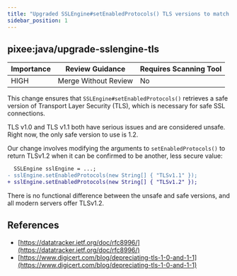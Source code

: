 ```yaml
---
title: "Upgraded SSLEngine#setEnabledProtocols() TLS versions to match current best practices"
sidebar_position: 1
---
```


## pixee:java/upgrade-sslengine-tls

| Importance | Review Guidance      | Requires Scanning Tool |
| ---------- | -------------------- | ---------------------- |
| HIGH       | Merge Without Review | No                     |

This change ensures that `SSLEngine#setEnabledProtocols()` retrieves a safe version of Transport Layer Security (TLS), which is necessary for safe SSL connections.

TLS v1.0 and TLS v1.1 both have serious issues and are considered unsafe. Right now, the only safe version to use is 1.2.

Our change involves modifying the arguments to `setEnabledProtocols()` to return TLSv1.2 when it can be confirmed to be another, less secure value:

```diff
  SSLEngine sslEngine = ...;
- sslEngine.setEnabledProtocols(new String[] { "TLSv1.1" });
+ sslEngine.setEnabledProtocols(new String[] { "TLSv1.2" });
```

There is no functional difference between the unsafe and safe versions, and all modern servers offer TLSv1.2.

## References

- [https://datatracker.ietf.org/doc/rfc8996/](https://datatracker.ietf.org/doc/rfc8996/)
- [https://www.digicert.com/blog/depreciating-tls-1-0-and-1-1](https://www.digicert.com/blog/depreciating-tls-1-0-and-1-1)
